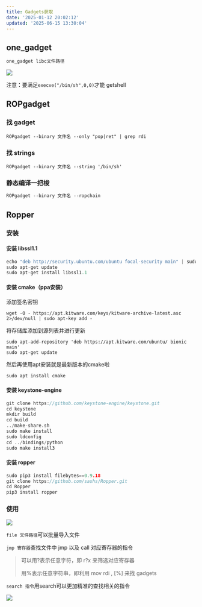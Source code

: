 ```yaml
---
title: Gadgets获取
date: '2025-01-12 20:02:12'
updated: '2025-06-15 13:30:04'
---
```

## one_gadget
```python
one_gadget libc文件路径
```

![](/images/5ce2dac791e6fe0ca72b39e541251aa7.png)

注意：要满足`execve("/bin/sh",0,0)`才能 getshell

## ROPgadget
### 找 gadget
```shell
ROPgadget --binary 文件名 --only "pop|ret" | grep rdi
```

### 找 strings
```shell
ROPgadget --binary 文件名 --string '/bin/sh'
```

### 静态编译一把梭
```python
ROPgadget --binary 文件名 --ropchain
```

## Ropper
### 安装
#### 安装 libssl1.1
```c
echo "deb http://security.ubuntu.com/ubuntu focal-security main" | sudo tee /etc/apt/sources.list.d/focal-security.list
sudo apt-get update
sudo apt-get install libssl1.1
```

#### 安装 cmake（ppa安装）
添加签名密钥

```shell
wget -O - https://apt.kitware.com/keys/kitware-archive-latest.asc 2>/dev/null | sudo apt-key add -
```

将存储库添加到源列表并进行更新

```shell
sudo apt-add-repository 'deb https://apt.kitware.com/ubuntu/ bionic main'
sudo apt-get update
```

然后再使用apt安装就是最新版本的cmake啦

```c
sudo apt install cmake
```

#### 安装 keystone-engine
```c
git clone https://github.com/keystone-engine/keystone.git
cd keystone
mkdir build
cd build
../make-share.sh
sudo make install
sudo ldconfig
cd ../bindings/python
sudo make install3
```

#### 安装 ropper
```c
sudo pip3 install filebytes==0.9.18
git clone https://github.com/sashs/Ropper.git
cd Ropper
pip3 install ropper
```

### 使用
![](/images/8779be3b04515d90484fd614476aa258.png)

`file 文件路径`可以批量导入文件

`jmp 寄存器`查找文件中 jmp 以及 call 对应寄存器的指令

> 可以用?表示任意字符，即 r?x 来筛选对应寄存器
>
> 用%表示任意字符串，即利用 mov rdi , [%] 来找 gadgets
>

`search 指令`用search可以更加精准的查找相关的指令

![](/images/5656cfe6a24c752edec680b4fdb94ba3.png)

